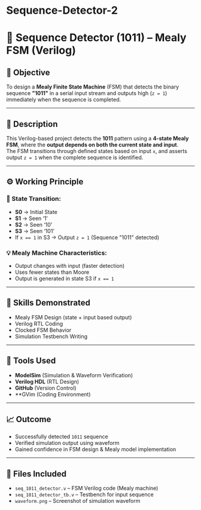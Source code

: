 # Sequence-Detector-2
# 🔄 Sequence Detector (1011) – Mealy FSM (Verilog)

## 🎯 Objective
To design a **Mealy Finite State Machine** (FSM) that detects the binary sequence **"1011"** in a serial input stream and outputs high (`z = 1`) immediately when the sequence is completed.

---

## 📜 Description
This Verilog-based project detects the **1011** pattern using a **4-state Mealy FSM**, where the **output depends on both the current state and input**.  
The FSM transitions through defined states based on input `x`, and asserts output `z = 1` when the complete sequence is identified.

---

## ⚙️ Working Principle

### 🔁 State Transition:
- **S0** → Initial State  
- **S1** → Seen ‘1’  
- **S2** → Seen ‘10’  
- **S3** → Seen ‘101’  
- If `x == 1` in S3 → Output `z = 1` (Sequence "1011" detected)

### 💡 Mealy Machine Characteristics:
- Output changes with input (faster detection)
- Uses fewer states than Moore
- Output is generated in state S3 if `x == 1`

---

## 🧠 Skills Demonstrated
- Mealy FSM Design (state + input based output)
- Verilog RTL Coding
- Clocked FSM Behavior
- Simulation Testbench Writing

---

## 🔧 Tools Used
- **ModelSim** (Simulation & Waveform Verification)
- **Verilog HDL** (RTL Design)
- **GitHub** (Version Control)
- **GVim (Coding Environment)

---

## 📈 Outcome
- Successfully detected `1011` sequence
- Verified simulation output using waveform
- Gained confidence in FSM design & Mealy model implementation

---

## 📂 Files Included
- `seq_1011_detector.v` – FSM Verilog code (Mealy machine)
- `seq_1011_detector_tb.v` – Testbench for input sequence
- `waveform.png` – Screenshot of simulation waveform


